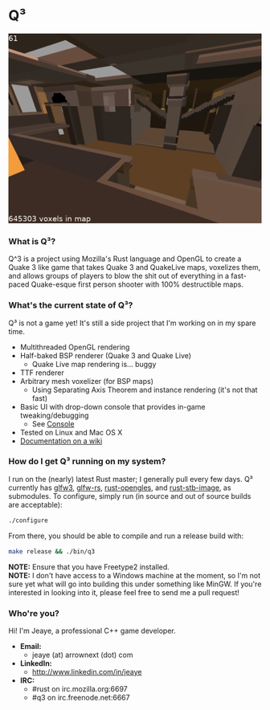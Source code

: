 Q³
===
![Screenshot](pics/012_1_no_wire.png)

### What is Q³?
Q^3 is a project using Mozilla's Rust language and OpenGL to create a Quake 3 like game that takes 
Quake 3 and QuakeLive maps, voxelizes them, and allows groups of players to blow the shit out 
of everything in a fast-paced Quake-esque first person shooter with 100% destructible maps.

### What's the current state of Q³?
Q³ is not a game yet! It's still a side project that I'm working on in my spare time.  
* Multithreaded OpenGL rendering
* Half-baked BSP renderer (Quake 3 and Quake Live)
  * Quake Live map rendering is... buggy
* TTF renderer
* Arbitrary mesh voxelizer (for BSP maps)
  * Using Separating Axis Theorem and instance rendering (it's not that fast)
* Basic UI with drop-down console that provides in-game tweaking/debugging
  * See [Console](https://github.com/Jeaye/q3/wiki/Console)
* Tested on Linux and Mac OS X
* [Documentation on a wiki](https://github.com/Jeaye/q3/wiki)

### How do I get Q³ running on my system?
I run on the (nearly) latest Rust master; I generally pull every few days. Q³ currently has 
[glfw3](https://github.com/glfw/glfw), 
[glfw-rs](https://github.com/Jeaye/glfw-rs), 
[rust-opengles](https://github.com/Jeaye/rust-opengles), and 
[rust-stb-image](https://github.com/mozilla-servo/rust-stb-image), 
as submodules. To configure, simply run (in source and out of source builds are acceptable):  
```bash
./configure
```
From there, you should be able to compile and run a release build with:  
```bash
make release && ./bin/q3
```
**NOTE:** Ensure that you have Freetype2 installed.  
**NOTE:** I don't have access to a Windows machine at the moment, so I'm not sure yet what will go into building 
this under something like MinGW. If you're interested in looking into it, please feel free to send me a pull
request!


### Who're you?
Hi! I'm Jeaye, a professional C++ game developer.  
* **Email:**
  * jeaye (at) arrownext (dot) com  
* **LinkedIn:**
  * http://www.linkedin.com/in/jeaye  
* **IRC:**
  * #rust on irc.mozilla.org:6697 
  * #q3 on irc.freenode.net:6667 

